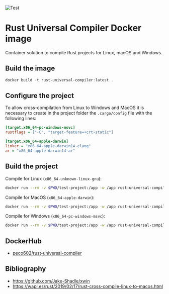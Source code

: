 ![Test](https://github.com/Peco602/rust-universal-compiler/actions/workflows/test.yml/badge.svg)

# Rust Universal Compiler Docker image

Container solution to compile Rust projects for Linux, macOS and Windows.


## Build the image

```ps1
docker build -t rust-universal-compiler:latest .
```

## Configure the project

To allow cross-compilation from Linux to Windows and MacOS it is necessary to create in the project folder the `.cargo/config` file with the following lines:

```ini
[target.x86_64-pc-windows-msvc]
rustflags = ["-C", "target-feature=+crt-static"]

[target.x86_64-apple-darwin]
linker = "x86_64-apple-darwin14-clang"
ar = "x86_64-apple-darwin14-ar"
```

## Build the project

Compile for Linux (`x86_64-unknown-linux-gnu`):

```bash
docker run --rm -v $PWD/test-project:/app -w /app rust-universal-compiler:latest cargo build --target x86_64-unknown-linux-gnu --release
```

Compile for MacOS (`x86_64-apple-darwin`):

```bash
docker run --rm -v $PWD/test-project:/app -w /app rust-universal-compiler:latest cargo build --target x86_64-apple-darwin --release
```

Compile for Windows (`x86_64-pc-windows-msvc`):

```bash
docker run --rm -v $PWD/test-project:/app -w /app rust-universal-compiler:latest cargo build --target x86_64-pc-windows-msvc --release
```

## DockerHub

- [peco602/rust-universal-compiler](https://hub.docker.com/r/peco602/rust-universal-compiler)


## Bibliography

- https://github.com/Jake-Shadle/xwin
- https://wapl.es/rust/2019/02/17/rust-cross-compile-linux-to-macos.html
